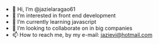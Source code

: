 - 👋 Hi, I’m @jazielaragao61
- 👀 I’m interested in front end development 
- 🌱 I’m currently learning javascript
- 💞️ I’m looking to collaborate on in big companies
- 📫 How to reach me, by my e-mail: jazievi@hotmail.com

<!---
jazielaragao61/jazielaragao61 is a ✨ special ✨ repository because its `README.md` (this file) appears on your GitHub profile.
You can click the Preview link to take a look at your changes.
--->
